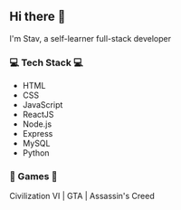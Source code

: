 ## Hi there 👋
I'm Stav, a self-learner full-stack developer


### 💻 Tech Stack 💻
* HTML
* CSS
* JavaScript
* ReactJS
* Node.js
* Express
* MySQL
* Python


### 👾 Games 👾

Civilization VI | GTA | Assassin's Creed 

<!--
**Stavush/Stavush** is a ✨ _special_ ✨ repository because its `README.md` (this file) appears on your GitHub profile.

Here are some ideas to get you started:

- 🔭 I’m currently working on ...
- 🌱 I’m currently learning ...
- 👯 I’m looking to collaborate on ...
- 🤔 I’m looking for help with ...
- 💬 Ask me about ...
- 📫 How to reach me: ...
- 😄 Pronouns: ...
- ⚡ Fun fact: ...
-->
